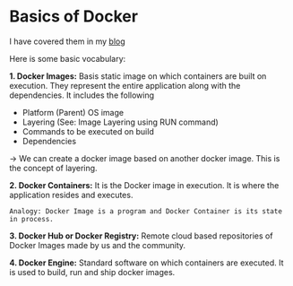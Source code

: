 # Basics of Docker

I have covered them in my [blog](https://iq.opengenus.org/basics-of-using-docker/)

Here is some basic vocabulary:

**1. Docker Images:** Basis static image on which containers are built on execution.
They represent the entire application along with the dependencies.
It includes the following
* Platform (Parent) OS image
* Layering (See: Image Layering using RUN command)
* Commands to be executed on build
* Dependencies

-> We can create a docker image based on another docker image. This is the concept of layering.

**2. Docker Containers:** It is the Docker image in execution.
It is where the application resides and executes.

```
Analogy: Docker Image is a program and Docker Container is its state in process.
```

**3. Docker Hub or Docker Registry:** Remote cloud based repositories of Docker Images made by us and the community.

**4. Docker Engine:** Standard software on which containers are executed. It is used to build, run and ship docker images.
